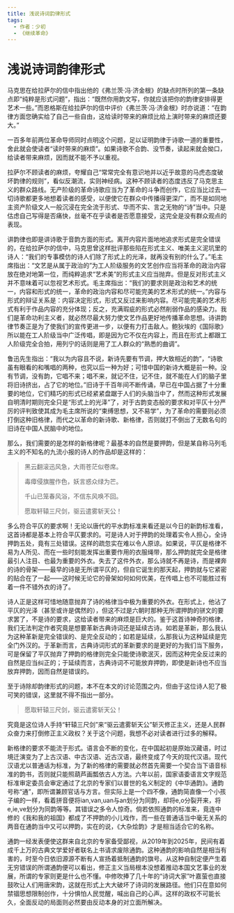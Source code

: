 ```yaml
---
title: 浅说诗词韵律形式
tags:
  - 作者：少初
  - 《继续革命》
---
```


# 浅说诗词韵律形式

马克思在给拉萨尔的信中指出他的《弗兰茨·冯·济金根》的缺点时所列的第一条缺点即“纯粹是形式问题”，指出：“既然你用韵文写，你就应该把你的韵律安排得更艺术一些。”而恩格斯在给拉萨尔的信中评价《弗兰茨·冯·济金根》时亦说道：“在韵律方面您确实给了自己一些自由，这给读时带来的麻烦比给上演时带来的麻烦还要大。”

一百多年前两位革命导师同时点明这个问题，足以证明韵律于诗歌一道的重要性，舍此就会使读者“读时带来的麻烦”。如果诗歌不合韵、没节奏，读起来就会拗口，给读者带来麻烦，因而就不能不予以重视。

拉萨尔不顾读者的麻烦，夸耀自己“常常完全有意识地并以近乎故意的马虎态度破坏韵律的规则”，看似反潮流，实则神经病。这种不顾读者的态度违反了马克思主义的群众路线。无产阶级的革命诗歌应当为了革命的斗争而创作，它应当比过去一切诗歌都更多地想着读者的感受，以便使它在群众中传播得更深广，而不是如同地主资产阶级文人一般沉浸在完全流于形式、华而不实、言之无物的“诗”当中。只是估虑自己写得是否痛快，丝毫不在乎读者是否愿意接受，这完全是没有群众观点的表现。

讲韵律也即是讲诗歌于音韵方面的形式。离开内容片面地地追求形式是完全错误的，在给拉萨尔的信中，马克思曾这样批评那些陷在形式主义、唯美主义泥坑里的诗人：“我们的专事模仿的诗人们除了形式上的光泽，就再没有别的什么了。”毛主席指出：“文艺是从属于政治的”为工人阶级服务的文艺创作应当将革命的政治内容放在绝对地第一位，而纯粹追求“艺术美”的形式主义应当抛弃。但是反对形式主义并不意味着可以忽视艺术形式。毛主席指出：“我们的要求则是政治和艺术的统一，内容和形式的统一，革命的政治内容和尽可能完美的艺术形式的统一。”内容与形式的辩证关系是：内容决定形式，形式又反过来影响内容。尽可能完美的艺术形式有利于作品内容的充分体现；反之，充满瑕疵的形式必然削弱作品的感染力。我们是革命功利主义者，就必然尽最大努力使文艺作品更好地传播革命思想。诗讲韵律节奏正是为了使我们的宣传更进一步，以便有力打击敌人。鲍狄埃的《国际歌》所以能在工人阶级当中广泛传唱，即是因为它不仅在内容上，而且在形式上都跟工人阶级完全合拍，用列宁的话则是用了工人群众的“熟悉的曲调”。

鲁迅先生指出：“我以为内容且不说，新诗先要有节调，押大致相近的韵”，“诗歌虽有眼看的和嘴唱的两种，也究以后一种为好；可惜中国的新诗大概是前一种。没有节调，没有韵，它唱不来；唱不来，就记不住，记不住，就不能在人们的脑子里将旧诗挤出，占了它的地位。”旧诗于千百年间不断传诵，早已在中国占据了十分重要的地位，它们精巧的形式已经紧紧盘踞于人们的头脑当中了，然而这种形式发展自明清时期则完全只是“形式上的光泽”了，对于古韵变态般的要求和对平仄十分严厉的评判致使其成为毛主席所说的“束缚思想，又不易学”，为了革命的需要则必须打倒这种旧格律，而代之以革命的新诗歌、新格律，否则就打不倒出了无数名句的旧诗在中国人民脑中的地位。

那么，我们需要的是怎样的新格律呢？最基本的自然是要押韵，但是某自称马列毛主义的不知名的九流小报的诗人的作品却是这样的：

> 黑云翻滚迅风急，大雨苍茫似卷席。
> 
> 毒瘴侵旗腥作色，妖言惑众绿为芒。
> 
> 千山已笼春风浴，不信东风唤不回。
> 
> 愿取轩辕三尺剑，驱云遣雾斩天公！

多么符合平仄的要求啊！无论以唐代的平水韵标准来看还是以今日的新韵标准看，这首诗都是基本上符合平仄要求的。可是诗人对于押韵的处理着实令人担心，全诗押韵五处，竟有三处错误。这样的疏忽实在难以令人原谅。如果说，平仄是格律不易为人所见、而在一些时刻能发挥出重要作用的衣服绳带，那么押韵就完全是格律最引人注目、也最为重要的外衣。失去了这件外衣，那么诗就不再是诗，而是裸奔的诗的骨架——最早的诗是无所谓平仄的，但自它诞生的那天起，押韵就与它紧密的贴合在了一起——这时候无论它的骨架如何如何优美，在传唱上也不可能胜过有着一件不错外衣的诗了。

诗人正是这样可惜地随意抛弃了诗的格律当中极为重要的外衣。在形式上，他沾了平仄的光泽（甚至或许是偶然的），但这不过是六朝时那种无所谓押韵的骈文的要求罢了，不是诗的要求，这给读者带来的麻烦是巨大的。鉴于这首诗神奇的格律，我们无法判定作者究竟是想要革新古典诗词还是延续古诗。如若是革新，那么我认为这种革新是完全错误的、是完全反动的；如若是延续，么那我认为这种延续是完全门外汉的。于革新而言，古典诗词形式的革新要求的是更好的为我们当下服务，可是保留了平仄抛弃了押韵的格律则完全只能使诗歌泯灭，因而这种完全反过来的自然是应当纠正的；于延续而言，古典诗词不可能放弃押韵，即使是新诗也不应当放弃押韵，因而自然是错误的。

至于诗除却韵律形式的问题，本不在本文的讨论范围之内，但由于这位诗人犯了极可笑的错误，这里就不得不指出一部分。

> 愿取轩辕三尺剑，驱云遣雾斩天公！

究竟是这位诗人手持“轩辕三尺剑”来“驱云遣雾斩天公”斩灭修正主义，还是人民群众奋力来打倒修正主义政权？关于这个问题，我想不必对读者进行过多的解释。

新格律的要求不能流于形式。语言会不断的变化，在中国起初是原始汉藏语，时过境迁演变为了上古汉语、中古汉语、近古汉语，最终变成了今天的现代汉语。现代汉语尤以普通话为标准，为了新的格律的需要就必然首先需要一个契合当下语音标准的韵书，否则就只能照葫芦画瓢依古人方法。六年以前，国家语委语言文字规范标准审定委员会审定通过了北京的专家们以普世的名义制定的《中华通韵》。通韵号称“通”，即所谓兼顾官话与方言。但实际上是一个四不像，通韵简直像一个小孩子编的一样，看着拼音便将ian,van,uan与an划分为同韵，却将e,o分裂开来，将e,ie,ve划分为同韵等等。其错误之多令人惊奇。倘若依照通韵的标准来，竟连中修的《我和我的祖国》都成了不押韵的小儿戏作，而一些在普通话当中毫无关系的两音在通韵当中又可以押韵，实在的说，《大杂烩韵》才是相当适合它的名称。

通韵一经发表便使这群来自北京的专家备受鄙视，从2019年到2025年，民间有着成千上万的古典文学爱好者联名上书请求废除通韵。这种通韵的影响自然是相当有害的，时至今日依旧源源不断有人宣扬着抵制通韵的旗号。从这种自制定便产生着无穷错误的所谓通韵便可以看出，修正主义当局根本没想着推动本国文艺事业的发展，所谓的专家则更是什么也不懂。中修吹捧了几十年的“诗词大家”叶嘉萤也直接鼓吹让人们用唐宋韵，这就在形式上大大破坏了诗词的发展路径。他们只在意如何禁锢思想限制创作，十分惧怕人民觉醒，喊出自己的心声。这样的政权不可能长久，全面反动的局面则必然要由反动本身的对立面所解决。